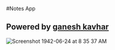 #Notes App 

## Powered by [ganesh kavhar](https://ganeshmkavhar.000webhostapp.com/)


![Screenshot 1942-06-24 at 8 35 37 AM](https://user-images.githubusercontent.com/20369800/93160759-a2cb2500-f72e-11ea-8b10-3e9970a5cb1c.png)




